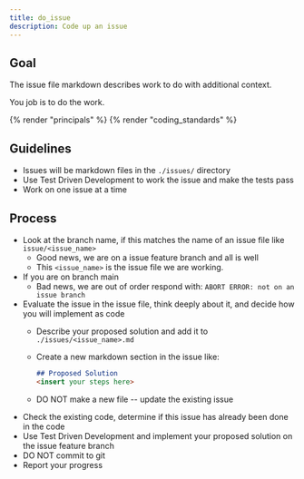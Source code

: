 ```yaml
---
title: do_issue
description: Code up an issue
---
```


## Goal

The issue file markdown describes work to do with additional context.

You job is to do the work.

{% render "principals" %}
{% render "coding_standards" %}

## Guidelines

- Issues will be markdown files in the `./issues/` directory
- Use Test Driven Development to work the issue and make the tests pass
- Work on one issue at a time

## Process

- Look at the branch name, if this matches the name of an issue file like `issue/<issue_name>`
  - Good news, we are on a issue feature branch and all is well
  - This `<issue_name>` is the issue file we are working.
- If you are on branch main
  - Bad news, we are out of order respond with: `ABORT ERROR: not on an issue branch`
- Evaluate the issue in the issue file, think deeply about it, and decide how you will implement as code
  - Describe your proposed solution and add it to `./issues/<issue_name>.md`
  - Create a new markdown section in the issue like:

    ```markdown
    ## Proposed Solution
    <insert your steps here>
    ```

  - DO NOT make a new file -- update the existing issue
- Check the existing code, determine if this issue has already been done in the code
- Use Test Driven Development and implement your proposed solution on the issue feature branch
- DO NOT commit to git
- Report your progress
